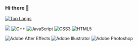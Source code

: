 ### Hi there 👋

<!--
**LeeJoEun-01/LeeJoEun-01** is a ✨ _special_ ✨ repository because its `README.md` (this file) appears on your GitHub profile.

Here are some ideas to get you started:

- 🔭 I’m currently working on ...
- 🌱 I’m currently learning ...
- 👯 I’m looking to collaborate on ...
- 🤔 I’m looking for help with ...
- 💬 Ask me about ...
- 📫 How to reach me: ...
- 😄 Pronouns: ...
- ⚡ Fun fact: ...
-->
[![Top Langs](https://github-readme-stats.vercel.app/api/top-langs/?username=LeeJoEun-01&layout=compact)](https://github.com/LeeJoEun-01/github-readme-stats)

<img src="https://img.shields.io/badge/Python-3766AB?style=flat-square&logo=Python&logoColor=white"/></a> 
![C++](https://img.shields.io/badge/C++-%2300599C.svg?style=flat-square&logo=c%2B%2B&logoColor=white)
![JavaScript](https://img.shields.io/badge/JavaScript-F7DF1E.svg?style=flat-square&logo=/javascript&logoColor=white)
![CSS3](https://img.shields.io/badge/CSS3-%231572B6.svg?style=flat-square&logo=css3&logoColor=white)
![HTML5](https://img.shields.io/badge/HTML5-%23E34F26.svg?style=flat-square&logo=html5&logoColor=white)

![Adobe After Effects](https://img.shields.io/badge/Adobe%20After%20Effects-452170.svg?style=flat-square&logo=Adobe%20After%20Effects&logoColor=white)
![Adobe Illustrator](https://img.shields.io/badge/Adobeillustrator-ff8c00.svg?style=flat-square&logo=adobeillustrator&logoColor=white)
![Adobe Photoshop](https://img.shields.io/badge/Adobephotoshop-1e90ff.svg?style=flat-square&logo=adobephotoshop&logoColor=white)
